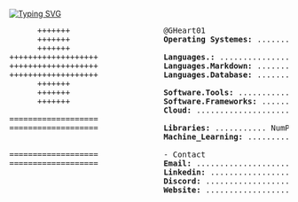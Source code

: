 [![Typing SVG](https://readme-typing-svg.herokuapp.com?color=ffffff&repeat=false&lines=👋+Hello,+I'm+Geralt+Heart)](https://git.io/typing-svg)

<pre>
      +++++++                    @GHeart01 
      +++++++                    <b>Operating Systemes:</b> ............................. Windows, MacOS, Linux
      +++++++              
+++++++++++++++++++              <b>Languages.:</b> ................................... Python, C++, JavaScript
+++++++++++++++++++              <b>Languages.Markdown:</b> .............................. HTML, CSS, MD, LaTeX
+++++++++++++++++++              <b>Languages.Database:</b> ................................. PostgreSQL, Excel
      +++++++              
      +++++++                    <b>Software.Tools:</b> ............................. Jupyter Notebook, VS Code
      +++++++                    <b>Software.Frameworks:</b> .................................... React, NodeJS
                                 <b>Cloud:</b> ........................................ AWS Amplify, Cloudflare
===================              
===================              <b>Libraries:</b> ........... NumPy, Pandas, Matplotlib, SciPy, Seaborn, Keras
                                 <b>Machine_Learning:</b> ............................ TensorFlow, scikit-learn
              
===================              - Contact
===================              <b>Email:</b> ........................................ emailme@geraltheart.com
                                 <b>Linkedin:</b> .............................................. geraltheart001
                                 <b>Discord:</b> ..................................................... g.heart.
                                 <b>Website:</b> .............................................. geraltheart.com
</pre>


